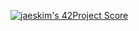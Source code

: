 [![jaeskim's 42Project Score](https://badge42.herokuapp.com/api/project/abouhlel/so_long)](https://github.com/JaeSeoKim/badge42)
